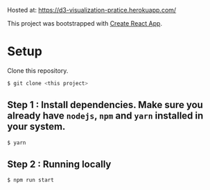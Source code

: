Hosted at: https://d3-visualization-pratice.herokuapp.com/

This project was bootstrapped with [Create React App](https://github.com/facebookincubator/create-react-app).
# Setup

Clone this repository.

```bash
$ git clone <this project>
```

## Step 1 : Install dependencies. Make sure you already have `nodejs`, `npm` and `yarn` installed in your system.

```bash
$ yarn
```

## Step 2 : Running locally

```bash
$ npm run start
```
